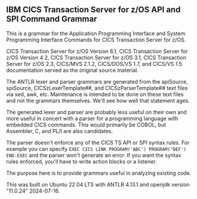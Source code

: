 ## IBM CICS Transaction Server for z/OS API and SPI Command Grammar

This is a grammar for the Application Programming Interface and System Programming Interface Commands for CICS Transaction Server for z/OS.

CICS Transaction Server for z/OS Version 6.1, 
CICS Transaction Server for z/OS Version 4.2, 
CICS Transaction Server for z/OS 3.1, 
CICS Transaction Server for z/OS 2.3,
CICS/MVS 2.1.2, 
CICS/DOS/VS 1.7, 
and CICS/VS 1.5 
documentation served as the original source material.

The ANTLR lexer and parser grammars are generated from the apiSource, spiSource, CICSzLexerTemplate##, and CICSzParserTemplate## text files via sed, awk, etc.  Maintenance is intended to be done on these text files and not the grammars themselves.  We'll see how well that statement ages.

The generated lexer and parser are probably less useful on their own and more useful in concert with a parser for a programming language with embedded CICS commands.  This would primarily be COBOL, but Assembler, C, and PL/I are also candidates.

The parser doesn't enforce any of the CICS TS API or SPI syntax rules.  For example you can specify `EXEC CICS LINK PROGRAM('ABC') PROGRAM('DEF') END-EXEC` and the parser won't generate an error.  If you want the syntax rules enforced, you'll have to write action blocks or a listener.

The purpose here is to provide grammars useful in analyzing existing code.

This was built on Ubuntu 22.04 LTS with ANTLR 4.13.1 and openjdk version "11.0.24" 2024-07-16.

